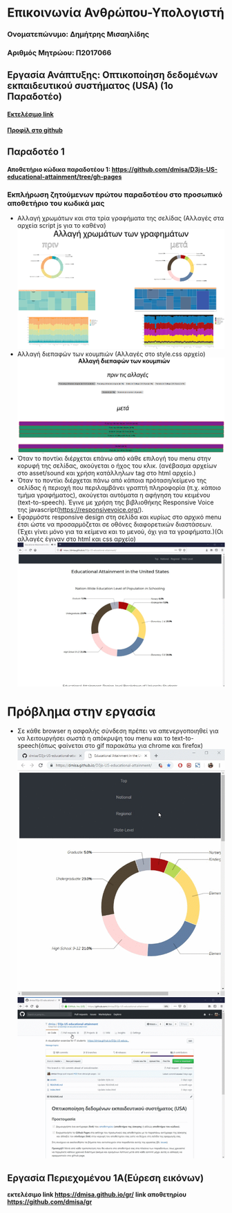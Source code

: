 # Επικοινωνία Ανθρώπου-Υπολογιστή
### Ονοματεπώνυμο: Δημήτρης Μισαηλίδης
### Αριθμός Μητρώου: Π2017066
## Εργασία Ανάπτυξης: Οπτικοποίηση δεδομένων εκπαιδευτικού συστήματος (USA) (1o Παραδοτέο)
#### [Εκτελέσιμο link]( https://dmisa.github.io/D3js-US-educational-attainment/ '[Εκτελέσιμο link')
#### [Προφίλ στο github]( https://github.com/dmisa 'Προφίλ στο github')
## Παραδοτέο 1
#### Αποθετήριο κώδικα παραδοτέου 1:  https://github.com/dmisa/D3js-US-educational-attainment/tree/gh-pages
### Εκπλήρωση ζητούμενων πρώτου παραδοτέου στο προσωπικό αποθετήριο του κωδικά μας
* Αλλαγή χρωμάτων και στα τρία γραφήματα της σελίδας (Αλλαγές στα αρχεία script js για το καθένα)
![](color1.jpg)
* Αλλαγή διεπαφών των κουμπιών (Αλλαγές στο style.css αρχείο)
![](color2.jpg)
* Όταν το ποντίκι διέρχεται επάνω από κάθε επιλογή του menu στην κορυφή της σελίδας, ακούγεται ο ήχος του κλικ. (ανέβασμα αρχείων στο
asset/sound και χρήση κατάλληλων tag στο html αρχείο.)
* Όταν το ποντίκι διέρχεται πάνω από κάποια πρόταση/κείμενο της σελίδας ή περιοχή που περιλαμβάνει γραπτή πληροφορία (π.χ. κάποιο τμήμα γραφήματος), ακούγεται αυτόματα η αφήγηση του κειμένου (text-to-speech). Έγινε με χρήση της βιβλιοθήκης Responsive Voice της javascript(https://responsivevoice.org/). 
* Εφαρμόστε responsive design στη σελίδα και κυρίως στο αρχικό menu έτσι ώστε να προσαρμόζεται σε οθόνες διαφορετικών διαστάσεων. (Έχει γίνει μόνο για τα κείμενα και το μενού, όχι για τα γραφήματα.)(Οι αλλαγές έγιναν στο html και css αρχείο)
![](responsive.gif)
# Πρόβλημα στην εργασία
* Σε κάθε browser η ασφαλής σύνδεση πρέπει να απενεργοποιηθεί για να λειτουργήσει σωστά η απόκρυψη του menu και το text-to-speech(όπως φαίνεται στο gif παρακάτω για chrome και firefox)
![](prob1.gif)
![](prob2.gif)
## Εργασία Περιεχομένου 1Α(Εύρεση εικόνων)
**εκτελέσιμο link https://dmisa.github.io/gr/**
**link αποθετηρίου https://github.com/dmisa/gr**
